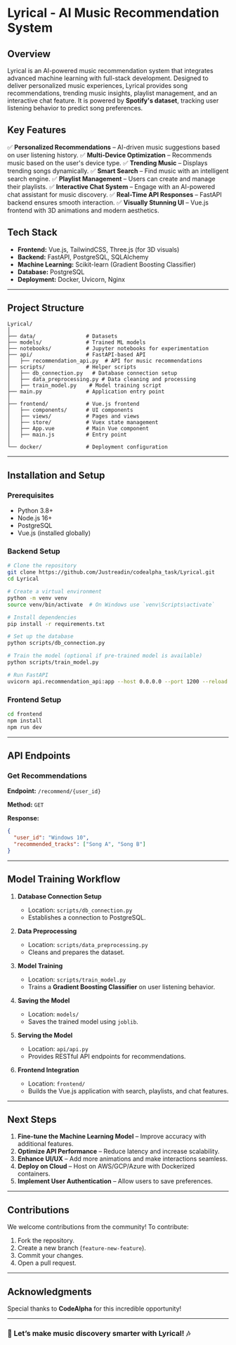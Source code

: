 # Lyrical - AI Music Recommendation System

## Overview
Lyrical is an AI-powered music recommendation system that integrates advanced machine learning with full-stack development. Designed to deliver personalized music experiences, Lyrical provides song recommendations, trending music insights, playlist management, and an interactive chat feature. It is powered by **Spotify's dataset**, tracking user listening behavior to predict song preferences.

## Key Features
✅ **Personalized Recommendations** – AI-driven music suggestions based on user listening history.
✅ **Multi-Device Optimization** – Recommends music based on the user's device type.
✅ **Trending Music** – Displays trending songs dynamically.
✅ **Smart Search** – Find music with an intelligent search engine.
✅ **Playlist Management** – Users can create and manage their playlists.
✅ **Interactive Chat System** – Engage with an AI-powered chat assistant for music discovery.
✅ **Real-Time API Responses** – FastAPI backend ensures smooth interaction.
✅ **Visually Stunning UI** – Vue.js frontend with 3D animations and modern aesthetics.

## Tech Stack
- **Frontend:** Vue.js, TailwindCSS, Three.js (for 3D visuals)
- **Backend:** FastAPI, PostgreSQL, SQLAlchemy
- **Machine Learning:** Scikit-learn (Gradient Boosting Classifier)
- **Database:** PostgreSQL
- **Deployment:** Docker, Uvicorn, Nginx

---

## Project Structure
```
Lyrical/
│
├── data/                # Datasets
├── models/              # Trained ML models
├── notebooks/           # Jupyter notebooks for experimentation
├── api/                 # FastAPI-based API
│   ├── recommendation_api.py  # API for music recommendations
├── scripts/             # Helper scripts
│   ├── db_connection.py   # Database connection setup
│   ├── data_preprocessing.py # Data cleaning and processing
│   ├── train_model.py    # Model training script
├── main.py              # Application entry point
│
├── frontend/            # Vue.js frontend
│   ├── components/      # UI components
│   ├── views/           # Pages and views
│   ├── store/           # Vuex state management
│   ├── App.vue          # Main Vue component
│   ├── main.js          # Entry point
│
└── docker/              # Deployment configuration
```

---

## Installation and Setup

### Prerequisites
- Python 3.8+
- Node.js 16+
- PostgreSQL
- Vue.js (installed globally)

### Backend Setup
```sh
# Clone the repository
git clone https://github.com/Justreadin/codealpha_task/Lyrical.git
cd Lyrical

# Create a virtual environment
python -m venv venv
source venv/bin/activate  # On Windows use `venv\Scripts\activate`

# Install dependencies
pip install -r requirements.txt

# Set up the database
python scripts/db_connection.py

# Train the model (optional if pre-trained model is available)
python scripts/train_model.py

# Run FastAPI
uvicorn api.recommendation_api:app --host 0.0.0.0 --port 1200 --reload
```

### Frontend Setup
```sh
cd frontend
npm install
npm run dev
```

---

## API Endpoints
### Get Recommendations
**Endpoint:** `/recommend/{user_id}`

**Method:** `GET`

**Response:**
```json
{
  "user_id": "Windows 10",
  "recommended_tracks": ["Song A", "Song B"]
}
```

---

## Model Training Workflow

1. **Database Connection Setup**
   - Location: `scripts/db_connection.py`
   - Establishes a connection to PostgreSQL.

2. **Data Preprocessing**
   - Location: `scripts/data_preprocessing.py`
   - Cleans and prepares the dataset.

3. **Model Training**
   - Location: `scripts/train_model.py`
   - Trains a **Gradient Boosting Classifier** on user listening behavior.

4. **Saving the Model**
   - Location: `models/`
   - Saves the trained model using `joblib`.

5. **Serving the Model**
   - Location: `api/api.py`
   - Provides RESTful API endpoints for recommendations.

6. **Frontend Integration**
   - Location: `frontend/`
   - Builds the Vue.js application with search, playlists, and chat features.

---

## Next Steps
1. **Fine-tune the Machine Learning Model** – Improve accuracy with additional features.
2. **Optimize API Performance** – Reduce latency and increase scalability.
3. **Enhance UI/UX** – Add more animations and make interactions seamless.
4. **Deploy on Cloud** – Host on AWS/GCP/Azure with Dockerized containers.
5. **Implement User Authentication** – Allow users to save preferences.

---

## Contributions
We welcome contributions from the community! To contribute:
1. Fork the repository.
2. Create a new branch (`feature-new-feature`).
3. Commit your changes.
4. Open a pull request.

---

## Acknowledgments
Special thanks to **CodeAlpha** for this incredible opportunity!

---

### 🚀 Let’s make music discovery smarter with Lyrical! 🎶


